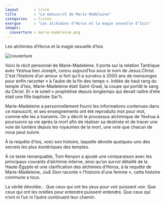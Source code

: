 ```yaml
---
layout       : livre
title        : "Le manuscrit de Marie Madeleine"
categories   : livres
exergue      : "Les alchimies d’Horus et la magie sexuelle d’Isis"
images:
  couverture : marie-madeleine.png
---
```


Les alchimies d’Horus et la magie sexuelle d’Isis

![couverture](../../images-livres/marie-madeleine.png)

Voici le récit personnel de Marie-Madeleine. Il porte sur la relation Tantrique avec Yeshua ben Joseph, connu aujourd’hui sous le nom de Jesus.Christ. C’est l’histoire d’un amour si fort qu’il a survécu à 2000 ans de mensonges pour enfin raconter « à l’aube de la fin des temps ». Initiée de haut rang du temple d’Isis, Marie-Madeleine était Saint-Graal, la coupe qui portât le sang du Christ. Et « le soleil » prophétisé depuis longtemps qui devait naître d’elle était une fille baptisée Sar’h.

Marie-Madeleine a personnellement fourni les informations contenues dans ce manuscrit, et ses enseignements ont été reproduits mot pour mot, comme elle les a transmis. On y décrit le processus alchimique de Yeshua à poursuivre sa vie après la mort afin de réaliser sa destinée et de tracer une voie de lumière depuis les royaumes de la mort, une voie que chacun de nous peut suivre.

À la requête d’Isis, voici son histoire, laquelle dévoile quelques-uns des secrets les plus ésotériques des temples.

À ce texte remarquable, Tom Kenyon a ajouté une comparaison avec les principaux courants d’alchimie interne, ainsi qu’un survol détaillé de la Haute-Égypte et une clarification des alchimies d’Horus, à la requête de Marie-Madeleine, Judi Sion raconte « l’histoire d’une femme », cette histoire commune a tous.

La vérité dévoilée...
Que ceux qui ont les yeux pour voir puissent voir.
Que ceux qui ont les oreilles pour entendre puissent entendre.
Que ceux qui n’ont ni l’un ni l’autre continuent leur chemin.
